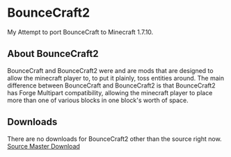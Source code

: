 BounceCraft2
============
My Attempt to port BounceCraft to Minecraft 1.7.10.

About BounceCraft2
------------------
BounceCraft and BounceCraft2 were and are mods that are designed to allow the minecraft player to, to put it plainly, toss entities around.
The main difference between BounceCraft and BounceCraft2 is that BounceCraft2 has Forge Multipart compatibility, allowing the minecraft player to place more than one of various blocks in one block's worth of space.

Downloads
---------
There are no downloads for BounceCraft2 other than the source right now.
[Source Master Download](https://github.com/Kneelawk/BounceCraft2/archive/master.zip)